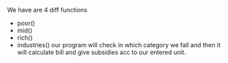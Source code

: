 We have are 4 diff functions
- poor()
- mid()
- rich()
- industries()
our program will check in which category we fall and then it will calculate bill and give subsidies acc to our entered unit.
